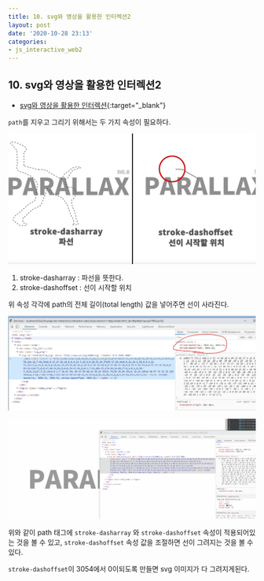 ```yaml
---
title: 10. svg와 영상을 활용한 인터렉션2
layout: post
date: '2020-10-28 23:13'
categories:
- js_interactive_web2
---
```


## 10. svg와 영상을 활용한 인터렉션2

* [svg와 영상을 활용한 인터렉션](https://hyungju-lee.github.io/hyungju-lee-interactions/interactive-web2/study/section11/step2/index.html){:target="_blank"}

`path`를 지우고 그리기 위해서는 두 가지 속성이 필요하다.

![](/static/img/interaction/image47.jpg)

1. stroke-dasharray : 파선을 뜻한다.
2. stroke-dashoffset : 선이 시작할 위치

위 속성 각각에 path의 전체 길이(total length) 값을 넣어주면 선이 사라진다.

![](/static/img/interaction/image48.jpg)

![](/static/img/interaction/svg-path.gif)

위와 같이 path 태그에 `stroke-dasharray` 와 `stroke-dashoffset` 속성이 적용되어있는 것을 볼 수 있고, 
`stroke-dashoffset` 속성 값을 조절하면 선이 그려지는 것을 볼 수 있다.  

`stroke-dashoffset`이 3054에서 0이되도록 만들면 svg 이미지가 다 그려지게된다.